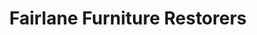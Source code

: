 ---
title: "Fairlane Furniture Restorers"
url: /romulus/fairlane-furniture-restorers/
shop: furniture
---